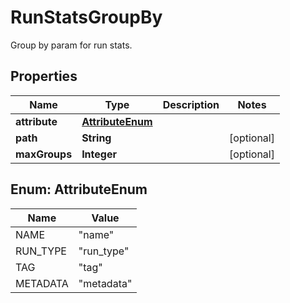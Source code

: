

# RunStatsGroupBy

Group by param for run stats.

## Properties

| Name | Type | Description | Notes |
|------------ | ------------- | ------------- | -------------|
|**attribute** | [**AttributeEnum**](#AttributeEnum) |  |  |
|**path** | **String** |  |  [optional] |
|**maxGroups** | **Integer** |  |  [optional] |



## Enum: AttributeEnum

| Name | Value |
|---- | -----|
| NAME | &quot;name&quot; |
| RUN_TYPE | &quot;run_type&quot; |
| TAG | &quot;tag&quot; |
| METADATA | &quot;metadata&quot; |



